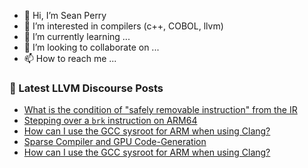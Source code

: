 - 👋 Hi, I’m Sean Perry
- 👀 I’m interested in compilers (c++, COBOL, llvm)
- 🌱 I’m currently learning ...
- 💞️ I’m looking to collaborate on ...
- 📫 How to reach me ...

<!---
s66perry/s66perry is a ✨ special ✨ repository because its `README.md` (this file) appears on your GitHub profile.
You can click the Preview link to take a look at your changes.
--->
### 📕 Latest LLVM Discourse Posts

<!-- DISCOURSE-LLVM:START -->
- [What is the condition of &quot;safely removable instruction&quot; from the IR](https://discourse.llvm.org/t/what-is-the-condition-of-safely-removable-instruction-from-the-ir/69769#post_3)
- [Stepping over a `brk` instruction on ARM64](https://discourse.llvm.org/t/stepping-over-a-brk-instruction-on-arm64/69766#post_4)
- [How can I use the GCC sysroot for ARM when using Clang?](https://discourse.llvm.org/t/how-can-i-use-the-gcc-sysroot-for-arm-when-using-clang/69784#post_3)
- [Sparse Compiler and GPU Code-Generation](https://discourse.llvm.org/t/sparse-compiler-and-gpu-code-generation/69786#post_1)
- [How can I use the GCC sysroot for ARM when using Clang?](https://discourse.llvm.org/t/how-can-i-use-the-gcc-sysroot-for-arm-when-using-clang/69784#post_2)
<!-- DISCOURSE-LLVM:END -->
